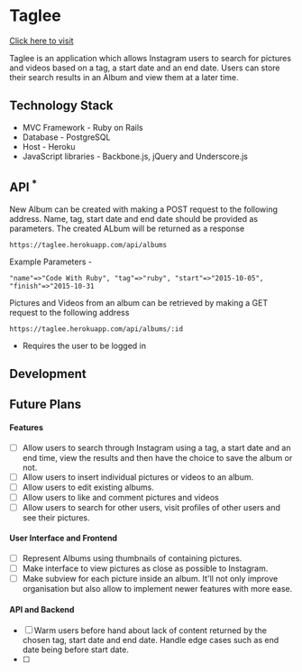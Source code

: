 # Taglee

[Click here to visit](https://taglee.herokuapp.com)

Taglee is an application which allows Instagram users to search for pictures and videos based on a tag, a start date and an end date. Users can store their search results in an Album and view them at a later time.

## Technology Stack
* MVC Framework - Ruby on Rails
* Database - PostgreSQL
* Host - Heroku
* JavaScript libraries - Backbone.js, jQuery and Underscore.js

## API<sup> * </sup>
New Album can be created with making a POST request to the following address. Name, tag, start date and end date should be provided as parameters. The created ALbum will be returned as a response

`https://taglee.herokuapp.com/api/albums`

Example Parameters -

`"name"=>"Code With Ruby", "tag"=>"ruby", "start"=>"2015-10-05", "finish"=>"2015-10-31`

Pictures and Videos from an album can be retrieved by making a GET request to the following address

`https://taglee.herokuapp.com/api/albums/:id`

* Requires the user to be logged in

## Development

## Future Plans

#### Features
- [ ] Allow users to search through Instagram using a tag, a start date and an end time, view the results and then have the choice to save the album or not.
- [ ] Allow users to insert individual pictures or videos to an album.
- [ ] Allow users to edit existing albums.
- [ ] Allow users to like and comment pictures and videos
- [ ] Allow users to search for other users, visit profiles of other users and see their pictures.

#### User Interface and Frontend
- [ ] Represent Albums using thumbnails of containing pictures.
- [ ] Make interface to view pictures as close as possible to Instagram.
- [ ] Make subview for each picture inside an album. It'll not only improve organisation but also allow to implement newer features with more ease.

#### API and Backend
- [ ] Warm users before hand about lack of content returned by the chosen tag, start date and end date. Handle edge cases such as end date being before start date.
- [ ]

